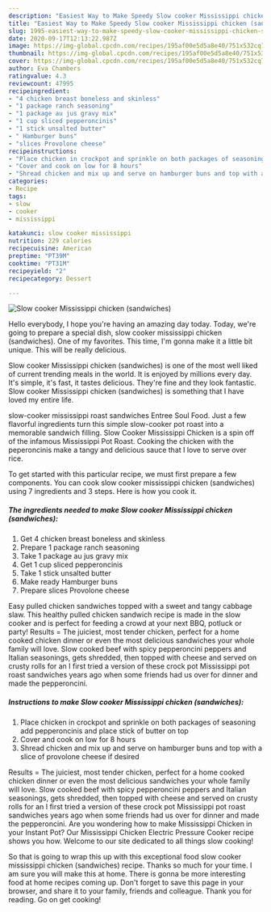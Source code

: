 ```yaml
---
description: "Easiest Way to Make Speedy Slow cooker Mississippi chicken (sandwiches)"
title: "Easiest Way to Make Speedy Slow cooker Mississippi chicken (sandwiches)"
slug: 1995-easiest-way-to-make-speedy-slow-cooker-mississippi-chicken-sandwiches
date: 2020-09-17T12:13:22.987Z
image: https://img-global.cpcdn.com/recipes/195af00e5d5a8e40/751x532cq70/slow-cooker-mississippi-chicken-sandwiches-recipe-main-photo.jpg
thumbnail: https://img-global.cpcdn.com/recipes/195af00e5d5a8e40/751x532cq70/slow-cooker-mississippi-chicken-sandwiches-recipe-main-photo.jpg
cover: https://img-global.cpcdn.com/recipes/195af00e5d5a8e40/751x532cq70/slow-cooker-mississippi-chicken-sandwiches-recipe-main-photo.jpg
author: Eva Chambers
ratingvalue: 4.3
reviewcount: 47995
recipeingredient:
- "4 chicken breast boneless and skinless"
- "1 package ranch seasoning"
- "1 package au jus gravy mix"
- "1 cup sliced pepperoncinis"
- "1 stick unsalted butter"
- " Hamburger buns"
- "slices Provolone cheese"
recipeinstructions:
- "Place chicken in crockpot and sprinkle on both packages of seasoning add pepperoncinis and place stick of butter on top"
- "Cover and cook on low for 8 hours"
- "Shread chicken and mix up and serve on hamburger buns and top with a slice of provolone cheese if desired"
categories:
- Recipe
tags:
- slow
- cooker
- mississippi

katakunci: slow cooker mississippi 
nutrition: 229 calories
recipecuisine: American
preptime: "PT39M"
cooktime: "PT31M"
recipeyield: "2"
recipecategory: Dessert

---
```



![Slow cooker Mississippi chicken (sandwiches)](https://img-global.cpcdn.com/recipes/195af00e5d5a8e40/751x532cq70/slow-cooker-mississippi-chicken-sandwiches-recipe-main-photo.jpg)

Hello everybody, I hope you're having an amazing day today. Today, we're going to prepare a special dish, slow cooker mississippi chicken (sandwiches). One of my favorites. This time, I'm gonna make it a little bit unique. This will be really delicious.

Slow cooker Mississippi chicken (sandwiches) is one of the most well liked of current trending meals in the world. It is enjoyed by millions every day. It's simple, it's fast, it tastes delicious. They're fine and they look fantastic. Slow cooker Mississippi chicken (sandwiches) is something that I have loved my entire life.

slow-cooker mississippi roast sandwiches Entree Soul Food. Just a few flavorful ingredients turn this simple slow-cooker pot roast into a memorable sandwich filling. Slow Cooker Mississippi Chicken is a spin off of the infamous Mississippi Pot Roast. Cooking the chicken with the peperoncinis make a tangy and delicious sauce that I love to serve over rice.


To get started with this particular recipe, we must first prepare a few components. You can cook slow cooker mississippi chicken (sandwiches) using 7 ingredients and 3 steps. Here is how you cook it.

<!--inarticleads1-->

##### The ingredients needed to make Slow cooker Mississippi chicken (sandwiches):

1. Get 4 chicken breast boneless and skinless
1. Prepare 1 package ranch seasoning
1. Take 1 package au jus gravy mix
1. Get 1 cup sliced pepperoncinis
1. Take 1 stick unsalted butter
1. Make ready  Hamburger buns
1. Prepare slices Provolone cheese


Easy pulled chicken sandwiches topped with a sweet and tangy cabbage slaw. This healthy pulled chicken sandwich recipe is made in the slow cooker and is perfect for feeding a crowd at your next BBQ, potluck or party! Results = The juiciest, most tender chicken, perfect for a home cooked chicken dinner or even the most delicious sandwiches your whole family will love. Slow cooked beef with spicy pepperoncini peppers and Italian seasonings, gets shredded, then topped with cheese and served on crusty rolls for an I first tried a version of these crock pot Mississippi pot roast sandwiches years ago when some friends had us over for dinner and made the pepperoncini. 

<!--inarticleads2-->

##### Instructions to make Slow cooker Mississippi chicken (sandwiches):

1. Place chicken in crockpot and sprinkle on both packages of seasoning add pepperoncinis and place stick of butter on top
1. Cover and cook on low for 8 hours
1. Shread chicken and mix up and serve on hamburger buns and top with a slice of provolone cheese if desired


Results = The juiciest, most tender chicken, perfect for a home cooked chicken dinner or even the most delicious sandwiches your whole family will love. Slow cooked beef with spicy pepperoncini peppers and Italian seasonings, gets shredded, then topped with cheese and served on crusty rolls for an I first tried a version of these crock pot Mississippi pot roast sandwiches years ago when some friends had us over for dinner and made the pepperoncini. Are you wondering how to make Mississippi Chicken in your Instant Pot? Our Mississippi Chicken Electric Pressure Cooker recipe shows you how. Welcome to our site dedicated to all things slow cooking! 

So that is going to wrap this up with this exceptional food slow cooker mississippi chicken (sandwiches) recipe. Thanks so much for your time. I am sure you will make this at home. There is gonna be more interesting food at home recipes coming up. Don't forget to save this page in your browser, and share it to your family, friends and colleague. Thank you for reading. Go on get cooking!
